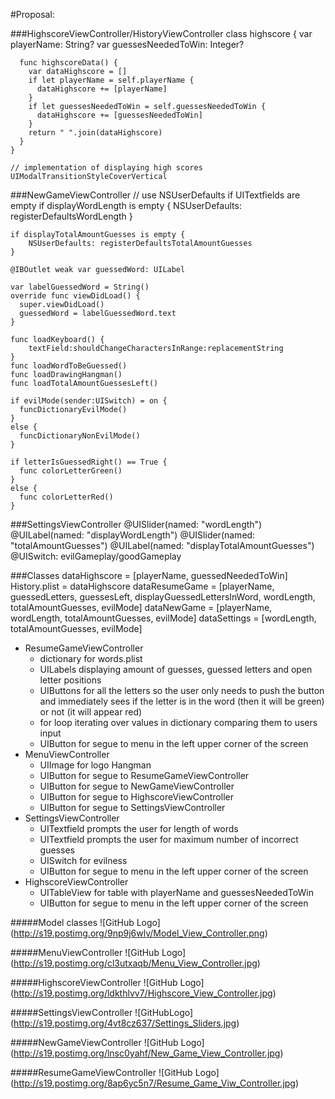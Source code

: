#Proposal:

###HighscoreViewController/HistoryViewController
    class highscore {
      var playerName: String?
      var guessesNeededToWin: Integer?
  
      func highscoreData() {
        var dataHighscore = []
        if let playerName = self.playerName {
          dataHighscore += [playerName]
        }
        if let guessesNeededToWin = self.guessesNeededToWin {
          dataHighscore += [guessesNeededToWin]
        }
        return " ".join(dataHighscore)
      }
    }
    
    // implementation of displaying high scores
    UIModalTransitionStyleCoverVertical    


###NewGameViewController
    // use NSUserDefaults if UITextfields are empty
    if displayWordLength is empty {
        NSUserDefaults: registerDefaultsWordLength
    }
    
    if displayTotalAmountGuesses is empty {
        NSUserDefaults: registerDefaultsTotalAmountGuesses
    }
    
    @IBOutlet weak var guessedWord: UILabel

    var labelGuessedWord = String()
    override func viewDidLoad() {
      super.viewDidLoad()
      guessedWord = labelGuessedWord.text
    }

    func loadKeyboard() {
        textField:shouldChangeCharactersInRange:replacementString
    }
    func loadWordToBeGuessed()
    func loadDrawingHangman()
    func loadTotalAmountGuessesLeft()

    if evilMode(sender:UISwitch) = on {
      funcDictionaryEvilMode()
    }
    else {
      funcDictionaryNonEvilMode()
    }

    if letterIsGuessedRight() == True {
      func colorLetterGreen()
    }
    else {
      func colorLetterRed()
    }

###SettingsViewController
    @UISlider(named: "wordLength") 
    @UILabel(named: "displayWordLength")
    @UISlider(named: "totalAmountGuesses")
    @UILabel(named: "displayTotalAmountGuesses")
    @UISwitch: evilGameplay/goodGameplay 

###Classes
    dataHighscore = [playerName, guessedNeededToWin]
    History.plist = dataHighscore
    dataResumeGame = [playerName, guessedLetters, guessesLeft, displayGuessedLettersInWord, wordLength, totalAmountGuesses, evilMode]
    dataNewGame = [playerName, wordLength, totalAmountGuesses, evilMode]
    dataSettings = [wordLength, totalAmountGuesses, evilMode]
    
* ResumeGameViewController
    * dictionary for words.plist
    * UILabels displaying amount of guesses, guessed letters and open letter positions
    * UIButtons for all the letters so the user only needs to push the button and immediately sees if the letter is in the word (then it will be green) or not (it will appear red)
    * for loop iterating over values in dictionary comparing them to users input
    * UIButton for segue to menu in the left upper corner of the screen
* MenuViewController
    * UIImage for logo Hangman
    * UIButton for segue to ResumeGameViewController
    * UIButton for segue to NewGameViewController
    * UIButton for segue to HighscoreViewController
    * UIButton for segue to SettingsViewController
* SettingsViewController
    * UITextfield prompts the user for length of words
    * UITextfield prompts the user for maximum number of incorrect guesses 
    * UISwitch for evilness
    * UIButton for segue to menu in the left upper corner of the screen
* HighscoreViewController
    * UITableView for table with playerName and guessesNeededToWin
    * UIButton for segue to menu in the left upper corner of the screen

#####Model classes
![GitHub Logo] (http://s19.postimg.org/9np9j6wlv/Model_View_Controller.png)

#####MenuViewController
![GitHub Logo] (http://s19.postimg.org/cl3utxaqb/Menu_View_Controller.jpg)

#####HighscoreViewController
![GitHub Logo] (http://s19.postimg.org/ldkthlvv7/Highscore_View_Controller.jpg)

#####SettingsViewController
![GitHubLogo] (http://s19.postimg.org/4vt8cz637/Settings_Sliders.jpg)

#####NewGameViewController
![GitHub Logo] (http://s19.postimg.org/lnsc0yahf/New_Game_View_Controller.jpg)

#####ResumeGameViewController
![GitHub Logo] (http://s19.postimg.org/8ap6yc5n7/Resume_Game_Viw_Controller.jpg)




